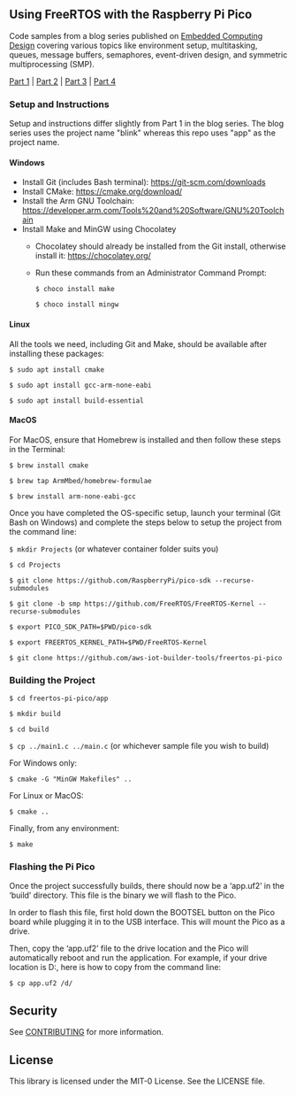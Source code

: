 ## Using FreeRTOS with the Raspberry Pi Pico

Code samples from a blog series published on [Embedded Computing Design](https://embeddedcomputing.com/) covering various topics like environment setup, multitasking, queues, message buffers, semaphores, event-driven design, and symmetric multiprocessing (SMP). 

[Part 1](https://embeddedcomputing.com/technology/open-source/linux-freertos-related/using-freertos-with-the-raspberry-pi-pico) | 
[Part 2](https://embeddedcomputing.com/technology/open-source/linux-freertos-related/using-freertos-with-the-raspberry-pi-pico-part-2) | 
[Part 3](https://embeddedcomputing.com/technology/open-source/linux-freertos-related/using-freertos-with-the-raspberry-pi-pico-part-3) | 
[Part 4](https://embeddedcomputing.com/technology/open-source/linux-freertos-related/using-freertos-with-the-raspberry-pi-pico-part-4)

### Setup and Instructions

Setup and instructions differ slightly from Part 1 in the blog series. The blog series uses the project name "blink" whereas this repo uses "app" as the project name.

#### Windows
* Install Git (includes Bash terminal): https://git-scm.com/downloads
* Install CMake: https://cmake.org/download/
* Install the Arm GNU Toolchain: https://developer.arm.com/Tools%20and%20Software/GNU%20Toolchain
* Install Make and MinGW using Chocolatey
  * Chocolatey should already be installed from the Git install, otherwise install it: https://chocolatey.org/
  * Run these commands from an Administrator Command Prompt:
  
    `$ choco install make`
    
    `$ choco install mingw`

#### Linux
All the tools we need, including Git and Make, should be available after installing these packages:

`$ sudo apt install cmake`

`$ sudo apt install gcc-arm-none-eabi`

`$ sudo apt install build-essential`

#### MacOS
For MacOS, ensure that Homebrew is installed and then follow these steps in the Terminal:

`$ brew install cmake`

`$ brew tap ArmMbed/homebrew-formulae`

`$ brew install arm-none-eabi-gcc`

Once you have completed the OS-specific setup, launch your terminal (Git Bash on Windows) and complete the steps below to setup the project from the command line:

`$ mkdir Projects` (or whatever container folder suits you)

`$ cd Projects`

`$ git clone https://github.com/RaspberryPi/pico-sdk --recurse-submodules`

`$ git clone -b smp https://github.com/FreeRTOS/FreeRTOS-Kernel --recurse-submodules`

`$ export PICO_SDK_PATH=$PWD/pico-sdk`

`$ export FREERTOS_KERNEL_PATH=$PWD/FreeRTOS-Kernel`

`$ git clone https://github.com/aws-iot-builder-tools/freertos-pi-pico`

### Building the Project

`$ cd freertos-pi-pico/app`

`$ mkdir build`

`$ cd build`

`$ cp ../main1.c ../main.c` (or whichever sample file you wish to build)

For Windows only:

`$ cmake -G "MinGW Makefiles" ..`

For Linux or MacOS:

`$ cmake ..`

Finally, from any environment:

`$ make`

### Flashing the Pi Pico

Once the project successfully builds, there should now be a ‘app.uf2’ in the ‘build’ directory. This file is the binary we will flash to the Pico. 

In order to flash this file, first hold down the BOOTSEL button on the Pico board while plugging it in to the USB interface. This will mount the Pico as a drive. 

Then, copy the ‘app.uf2’ file to the drive location and the Pico will automatically reboot and run the application. For example, if your drive location is D:, here is how to copy from the command line:

`$ cp app.uf2 /d/`

## Security

See [CONTRIBUTING](CONTRIBUTING.md#security-issue-notifications) for more information.

## License

This library is licensed under the MIT-0 License. See the LICENSE file.

